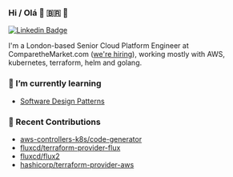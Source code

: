 ### Hi / Olá 👋 🇧🇷 🏴󠁧󠁢󠁳󠁣󠁴󠁿

[![Linkedin Badge](https://img.shields.io/badge/-philnichol-blue?style=flat&logo=Linkedin&logoColor=white&link=https://www.linkedin.com/in/phil-nichol-0aa14a55/)](https://www.linkedin.com/in/phil-nichol-0aa14a55/)

I'm a London-based Senior Cloud Platform Engineer at ComparetheMarket.com ([we're hiring](https://www.bglgroup.co.uk/careers/search-and-apply?brand=comparethemarket.com)), working mostly with AWS, kubernetes, terraform, helm and golang.

<!--
**philnichol/philnichol** is a ✨ _special_ ✨ repository because its `README.md` (this file) appears on your GitHub profile.

Here are some ideas to get you started:

- 🔭 I’m currently working on ...
- 🌱 I’m currently learning ...
- 👯 I’m looking to collaborate on ...
- 🤔 I’m looking for help with ...
- 💬 Ask me about ...
- 📫 How to reach me: ...
- 😄 Pronouns: ...
- ⚡ Fun fact: ...
-->


### 🌱 I’m currently learning
- [Software Design Patterns](https://refactoring.guru/design-patterns)

### 🚀 Recent Contributions
- [aws-controllers-k8s/code-generator](https://github.com/aws-controllers-k8s/code-generator/commits?author=philnichol)
- [fluxcd/terraform-provider-flux](https://github.com/fluxcd/terraform-provider-flux/commits?author=philnichol)
- [fluxcd/flux2](https://github.com/fluxcd/flux2/commits?author=philnichol)
- [hashicorp/terraform-provider-aws](https://github.com/hashicorp/terraform-provider-aws/commits?author=philnichol)
